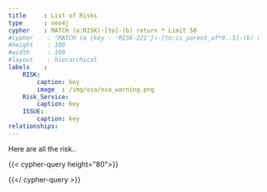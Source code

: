 ```yaml
---
title     : List of Risks
type      : neo4j
cypher    : MATCH (a:RISK)-[to]-(b) return * Limit 50
#cypher    : "MATCH (a {key : 'RISK-221'})-[to:is_parent_of*0..5]-(b) return * Limit 50"
#height    : 100
#width     : 100
#layout    : hierarchical
labels    :
    RISK:
        caption: key
        image  : /img/osa/osa_warning.png
    Risk_Service:
        caption: key
    ISSUE:
        caption: key
relationships:
---
```


Here are all the risk..

{{< cypher-query height="80">}}

{{</ cypher-query >}}
